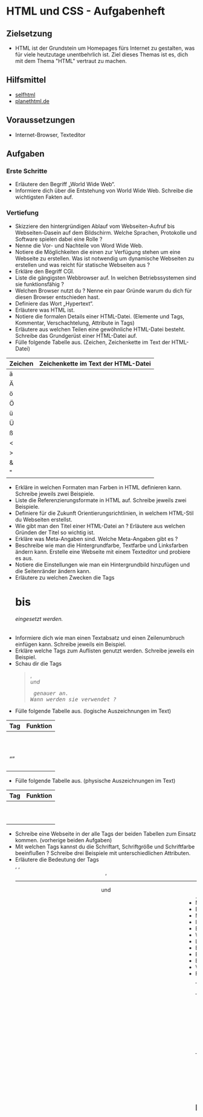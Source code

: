 # HTML und CSS - Aufgabenheft

## Zielsetzung

* HTML ist der Grundstein um Homepages fürs Internet zu gestalten, was für viele heutzutage unentbehrlich ist. Ziel dieses Themas ist es, dich mit dem Thema "HTML" vertraut zu machen.


## Hilfsmittel

* [selfhtml](https://wiki.selfhtml.org/wiki/Startseite)
* [planethtml.de](http://www.planethtml.de/html/)


## Voraussetzungen

* Internet-Browser, Texteditor


## Aufgaben

### Erste Schritte

* Erläutere den Begriff „World Wide Web“.
* Informiere dich über die Entstehung von World Wide Web. Schreibe die wichtigsten Fakten auf.

### Vertiefung

* Skizziere den hintergründigen Ablauf vom Webseiten-Aufruf bis Webseiten-Dasein auf dem Bildschirm. Welche Sprachen, Protokolle und Software spielen dabei eine Rolle ?
* Nenne die Vor- und Nachteile von Word Wide Web.
* Notiere die Möglichkeiten die einen zur Verfügung stehen um eine Webseite zu erstellen. Was ist notwendig um dynamische Webseiten zu erstellen und was reicht für statische Webseiten aus ?
* Erkläre den Begriff CGI.
* Liste die gängigsten Webbrowser auf. In welchen Betriebssystemen sind sie funktionsfähig ?
* Welchen Browser nutzt du ? Nenne ein paar Gründe warum du dich für diesen Browser entschieden hast.
* Definiere das Wort „Hypertext“.
* Erläutere was HTML ist.
* Notiere die formalen Details einer HTML-Datei. (Elemente und Tags, Kommentar, Verschachtelung, Attribute in Tags)
* Erläutere aus welchen Teilen eine gewöhnliche HTML-Datei besteht. Schreibe das Grundgerüst einer HTML-Datei auf.
* Fülle folgende Tabelle aus. (Zeichen, Zeichenkette im Text der HTML-Datei)
    
Zeichen | Zeichenkette im Text der HTML-Datei
--------|------------------------------------
ä       |
Ä       |
ö       |
Ö       |
ü       |
Ü       |
ß       |
<       |
>       |
&       |
"       |
 

* Erkläre in welchen Formaten man Farben in HTML definieren kann. Schreibe jeweils zwei Beispiele.
* Liste die Referenzierungsformate in HTML auf. Schreibe jeweils zwei Beispiele.
* Definiere für die Zukunft Orientierungsrichtlinien, in welchem HTML-Stil du Webseiten erstellst.
* Wie gibt man den Titel einer HTML-Datei an ? Erläutere aus welchen Gründen der Titel so wichtig ist.
* Erkläre was Meta-Angaben sind. Welche Meta-Angaben gibt es ?
* Beschreibe wie man die Hintergrundfarbe, Textfarbe und Linksfarben ändern kann. Erstelle eine Webseite mit einem Texteditor und probiere es aus.
* Notiere die Einstellungen wie man ein Hintergrundbild hinzufügen und die Seitenränder ändern kann.
* Erläutere zu welchen Zwecken die Tags <H1> bis <H6> eingesetzt werden.
* Informiere dich wie man einen Textabsatz und einen Zeilenumbruch einfügen kann. Schreibe jeweils ein Beispiel.
* Erkläre welche Tags zum Auflisten genutzt werden. Schreibe jeweils ein Beispiel.
* Schau dir die Tags <blockquote>, <address> und <pre> genauer an. Wann werden sie verwendet ?
* Fülle folgende Tabelle aus. (logische Auszeichnungen im Text)

Tag       | Funktion
----------|---------
<em>      |
<strong>  |
<code>    |
<samp>    |
<kbd>     |
<var>     |
<cite>    |
<dfn>     |
<acronym> |
<abbr>    |
<q>       |
<ins>     |
<del>     |
<bdo>     |


* Fülle folgende Tabelle aus. (physische Auszeichnungen im Text)

Tag       | Funktion
----------|---------
<b>       |
<i>       |
<tt>      |
<u>       |
<strike>  |
<s>       |
<big>     |
<small>   |
<sup>     |
<sub>     |


* Schreibe eine Webseite in der alle Tags der beiden Tabellen zum Einsatz kommen. (vorherige beiden Aufgaben)
* Mit welchen Tags kannst du die Schriftart, Schriftgröße und Schriftfarbe beeinflußen ? Schreibe drei Beispiele mit unterschiedlichen Attributen.
* Erläutere die Bedeutung der Tags <div>, <span>, <center>, <hr> und <marquee>.
* Mache dich mit der Gestaltung einer Tabelle auf Webseiten vertraut. Welche Tags sind notwendig um eine Tabelle zu erstellen ?
* Erkläre den Begriff Link. Liste mögliche Linkarten auf und schreibe jeweils ein Beispiel.
* Mit welchen Tag werden Grafiken in eine Webseite eingebunden ? Notiere alle Attribute die du verwenden kannst. Welche Grafikformate werden für Webseiten genutzt ?
* Informiere dich über die Tags für Formulare. Schreibe eine Webseite mit einem typischen Kontaktformular wie man es bei einer Firma-Webseite findet. Felder: Betreff (3 Bereiche zur Auswahl), Ansprechpartner, E-Mail, Bemerkung, Absendebutton
* Erläutere kurz was ein Frame ist und was die Vorteile eines Frames sind. Erstelle eine Webseite mit 3 Frames, einer oben, einer rechts und einer links (Thema: IT-Firma). Auf dem Frame oben steht der Begrüßungstext, etc. Bei dem Frame links findet man die Links und entsprechend der Links wird die Seite bei dem rechten Frame angezeigt. Sei kreativ und lass dir was einfallen was die Gestaltung und den Inhalt angeht.
* Was ist CSS ? Erkläre den Sinn und Zweck von CSS.
* Liste die Möglichkeiten auf wie man CSS in HTML einbinden kann. Schreibe jeweils ein Beispiel.
* Erkläre wie man HTML-Elemente mit CSS formatieren kann. Schreibe zu jeder Formatierungsmöglichkeit zwei Beispiele auf.
* Erstelle eine Übersicht zur Schriftformatierung, Ausrichtung und Absatzkontrolle mit CSS. (Anweisung, Bedeutung, mögliche Werte)
* Erläutere wie man den Außenrand, Abstand und Innenabstand eines Objekts beeinflußen kann. Schreibe jeweils ein Beispiel.
* Verdeutliche mit Beispielen wie man den Rahmen eines Objekts gestalten kann. (Jede Rahmen-Anweisung mindestens einmal nutzen)
* Fülle folgende Tabelle aus. (Hintergrundgestaltung)

CSS-Anweisung        | Bedeutung | Beispiel
---------------------|-----------|---------
background-color     |           |
background-image     |           |
background-repeat    |           |
background-attachment|           |
background-position  |           |
background           |           |


* Erläutere welche Möglichkeiten man hat um Listen und Tabellen zu formatieren. Schreibe eine Liste und Tabelle und benutze die Möglichkeiten.
* Erkläre wozu es Pseudoelemente und Pseudoklassen gibt. Notiere die Anweisungen und dessen Bedeutungen.
* Recherchiere welche Anweisungen zur Positionierung und Anzeige von einem Element führen. Schreibe zu jeder Anweisung ein Beispiel.
* Erkläre was Layouts sind und was für Vorteile sie haben.
* Entwerfe eine Homepage mit mehreren Seiten (Links) nach einem Thema deiner Wahl. Das Format soll auf allen Seiten einheitlich sein. Gestalte die Homepage so attraktiv wie möglich. (Versuche so viel unterschiedliche HTML-Tags und CSS-Anweisungen wie nur möglich anzuwenden)


## Mögliche Testfragen

* Über welches Protokoll läuft die Kommunikation zwischen Webserver und Browser ?
* Was bedeutet die Abkürzung HTML
* Wie wird das Wort Hypertext definiert ?
* Wie sieht das Grundgerüst einer HTML-Datei aus ?
* Du hast eine Webseite geschrieben und bemerkst das der Umlaut ä nicht erscheint, stattdessen etwas anderes. Was machst du ?
* Wie sieht eine Farbangabe in einer HTML-Datei aus ?
* Du möchtest ein Kommentar in deine HTML-Datei schreiben. Wie erreichst du das ?
* Welcher dieser Punkte gehört nicht dazu, um in einen guten HTML-Stil zu schreiben ?
a) für einen bestimmen Browser schreiben
b) nicht für eine bestimmte Bildschirmauflösung schreiben
c) HTML-Elemente nicht zweckentfremden
d) Grafiken richtig einsetzen
e) aussagekräftige Verweistexte einsetzen
* Wie gibt man den Titel einer Webseite an ?
* Was sind Meta-Angaben in einer HTML-Datei ?
* Wie kannst du die Hintergrundfarbe einer Webseite beeinflußen ?
* Was bewirken die Tags <h1> bis <h6> ?
* Wie erzwingst du einen Zeilenumbruch im Text deiner Webseite ?
* Mit welchen Tags fügst du eine Liste in deine Homepage ein ?
* Wie erstellst du eine Kopfzeile in einer Tabelle ?
* Du merkst das dein Link zu einer anderen Seite nicht funktioniert. Woran liegt das ? <a href“index2.html“> Seite 2 </a>
* Wie bindest du eine Grafik in deine Webseite mit ein ?
* Was ist CSS ?
* Wie kannst du Stylesheets in HTML verwenden ?
* Wie formatierst du das Tag <H1> mit der Farbe rot bezüglich der ganzen Webseite ?

